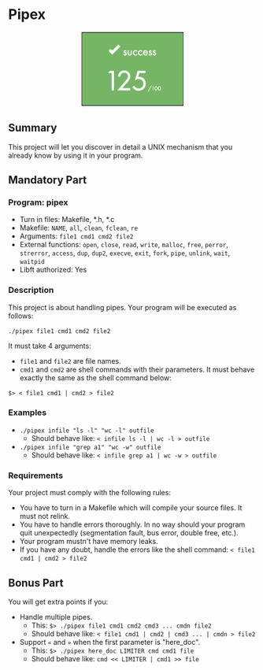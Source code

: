 # Pipex
<p align="center" > 
	<img src="125.png" width="207" />
</p>

## Summary
This project will let you discover in detail a UNIX mechanism that you already know by using it in your program.

## Mandatory Part
### Program: pipex
- Turn in files: Makefile, *.h, *.c
- Makefile: `NAME`, `all`, `clean`, `fclean`, `re`
- Arguments: `file1 cmd1 cmd2 file2`
- External functions: `open`, `close`, `read`, `write`, `malloc`, `free`, `perror`, `strerror`, `access`, `dup`, `dup2`, `execve`, `exit`, `fork`, `pipe`, `unlink`, `wait`, `waitpid`
- Libft authorized: Yes

### Description
This project is about handling pipes. Your program will be executed as follows:
```
./pipex file1 cmd1 cmd2 file2
```
It must take 4 arguments:
- `file1` and `file2` are file names.
- `cmd1` and `cmd2` are shell commands with their parameters.
It must behave exactly the same as the shell command below:
```
$> < file1 cmd1 | cmd2 > file2
```

### Examples
- `./pipex infile "ls -l" "wc -l" outfile`
  - Should behave like: `< infile ls -l | wc -l > outfile`
- `./pipex infile "grep a1" "wc -w" outfile`
  - Should behave like: `< infile grep a1 | wc -w > outfile`

### Requirements
Your project must comply with the following rules:
- You have to turn in a Makefile which will compile your source files. It must not relink.
- You have to handle errors thoroughly. In no way should your program quit unexpectedly (segmentation fault, bus error, double free, etc.).
- Your program mustn't have memory leaks.
- If you have any doubt, handle the errors like the shell command: `< file1 cmd1 | cmd2 > file2`

## Bonus Part
You will get extra points if you:
- Handle multiple pipes.
  - This: `$> ./pipex file1 cmd1 cmd2 cmd3 ... cmdn file2`
  - Should behave like: `< file1 cmd1 | cmd2 | cmd3 ... | cmdn > file2`
- Support `«` and `»` when the first parameter is "here_doc".
  - This: `$> ./pipex here_doc LIMITER cmd cmd1 file`
  - Should behave like: `cmd << LIMITER | cmd1 >> file`
